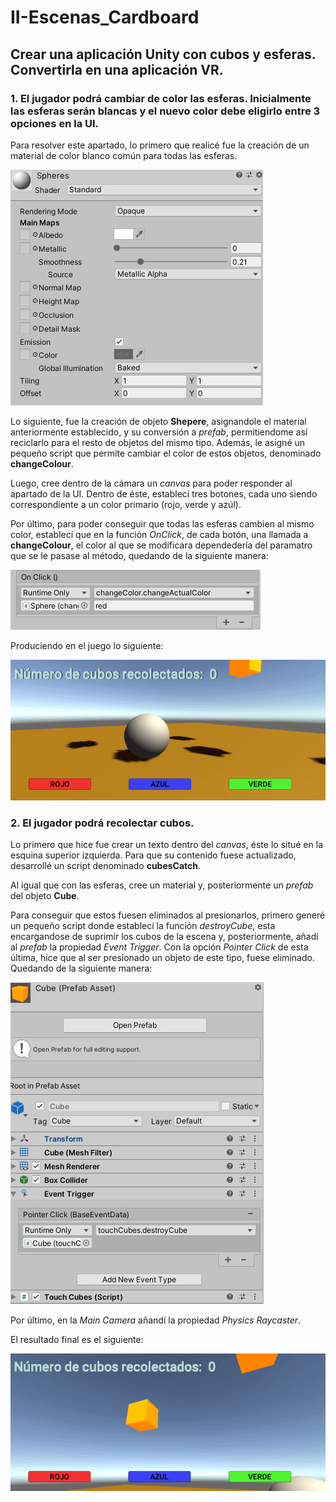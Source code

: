 # II-Escenas_Cardboard

## Crear una aplicación Unity con cubos y esferas. Convertirla en una aplicación VR. 

### 1. El jugador podrá cambiar de color las esferas. Inicialmente las esferas serán blancas y el nuevo color debe eligirlo entre 3 opciones en la UI.

Para resolver este apartado, lo primero que realicé fue la creación de un material de color blanco común para todas las esferas.

![material.jpg](Images/1.jpg)

Lo siguiente, fue la creación de objeto **Shepere**, asignandole el material anteriormente establecido, y su conversión a *prefab*, permitiendome así reciclarlo para el resto de objetos del mismo tipo. Además, le asigné un pequeño script que permite cambiar el color de estos objetos, denominado **changeColour**.

Luego, cree dentro de la cámara un *canvas* para poder responder al apartado de la UI. Dentro de éste, establecí tres botones, cada uno siendo correspondiente a un color primario (rojo, verde y azúl).

Por último, para poder conseguir que todas las esferas cambien al mismo color, establecí que en la función *OnClick*, de cada botón, una llamada a **changeColour**, el color al que se modificara dependedería del paramatro que se le pasase al método, quedando de la siguiente manera: 

![onclick.jpg](Images/2.jpg)

Produciendo en el juego lo siguiente: 

![punto1resul.jpg](Images/3.gif)

### 2. El jugador podrá recolectar cubos.

Lo primero que hice fue crear un texto dentro del *canvas*, éste lo situé en la esquina superior izquierda. Para que su contenido fuese actualizado, desarrollé un script denominado **cubesCatch**.

Al igual que con las esferas, cree un material y, posteriormente un *prefab* del objeto **Cube**.

Para conseguir que estos fuesen eliminados al presionarlos, primero generé un pequeño script donde establecí la función *destroyCube*, esta encargandose de suprimir los cubos de la escena y, posteriormente, añadí al *prefab* la propiedad *Event Trigger*. Con la opción *Pointer Click* de esta última, hice que al ser presionado un objeto de este tipo, fuese eliminado. Quedando de la siguiente manera: 

![destroy.jpg](Images/4.jpg)

Por último, en la *Main Camera* añandí la propiedad *Physics Raycaster*.

El resultado final es el siguiente:

![punto2resul.jpg](Images/5.gif)